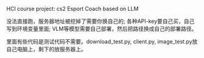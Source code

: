 HCI course project: cs2 Esport Coach based on LLM

没法直接跑，服务器地址被挖掉了需要你换自己的; 各种API-key要自己买，自己写到环境变量里面; VLM等模型需要自己部署，然后把路径换成自己的部署路径。

里面有些代码是测试代码不需要。download_test.py, client.py, image_test.py放自己电脑上，剩下的放服务器上。
